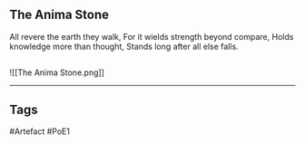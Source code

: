 ## The Anima Stone
All revere the earth they walk,
For it wields strength beyond compare,
Holds knowledge more than thought,
Stands long after all else falls.
##
![[The Anima Stone.png]]

---
## Tags
#Artefact
#PoE1